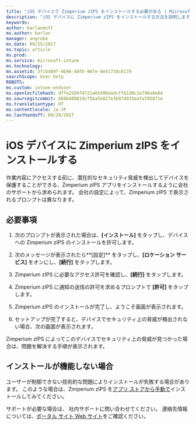 ```yaml
---
title: "iOS デバイスで Zimperium zIPS をインストールする必要がある | Microsoft Docs"
description: "iOS デバイスに Zimperium zIPS をインストールする方法を説明します。"
keywords: 
author: barlanmsft
ms.author: barlan
manager: angrobe
ms.date: 09/25/2017
ms.topic: article
ms.prod: 
ms.service: microsoft-intune
ms.technology: 
ms.assetid: 3fcbd09f-9b96-40fb-96fe-9e5173dc6179
searchScope: User help
ROBOTS: 
ms.custom: intune-enduser
ms.openlocfilehash: dffe2584f4721a6549bdadcff61d8c1e796e6e84
ms.sourcegitcommit: 668b408819c75ba5e827e36974935aafaf85871e
ms.translationtype: HT
ms.contentlocale: ja-JP
ms.lasthandoff: 09/28/2017
---
```

# <a name="install-zimperium-zips-on-your-ios-device"></a>iOS デバイスに Zimperium zIPS をインストールする

作業内容にアクセスする前に、潜在的なセキュリティ脅威を検出してデバイスを保護することができる、Zimperium zIPS アプリをインストールするように会社のサポートから求められます。 会社の設定によって、Zimperium zIPS で表示されるプロンプトは異なります。

## <a name="what-you-need-to-do"></a>必要事項 

1.  次のプロンプトが表示された場合は、**[インストール]** をタップし、デバイスへの Zimperium zIPS のインストールを許可します。

2. 次のメッセージが表示されたら**[設定]** をタップし、**[ロケーション サービス]** をオンにし、**[続行]** をタップします。

3. Zimperium zIPS に必要なアクセス許可を確認し、**[続行]** をタップします。

4. Zimperium zIPS に通知の送信の許可を求めるプロンプトで **[許可]** をタップします。

5. Zimperium zIPS のインストールが完了し、ようこそ画面が表示されます。

6. セットアップが完了すると、デバイスでセキュリティ上の脅威が検出されない場合、次の画面が表示されます。

Zimperium zIPS によってこのデバイスでセキュリティ上の脅威が見つかった場合は、問題を解決する手順が表示されます。

## <a name="if-the-installation-doesnt-work"></a>インストールが機能しない場合

ユーザーが制御できない技術的な問題によりインストールが失敗する場合があります。 このような場合は、Zimperium zIPS を[アプリ ストアから手動で](https://itunes.apple.com/app/zimperium-zips/id1030924459)インストールしてみてください。

サポートが必要な場合は、 社内サポートに問い合わせてください。 連絡先情報については、[ポータル サイト Web サイト](https://portal.manage.microsoft.com)をご確認ください。
